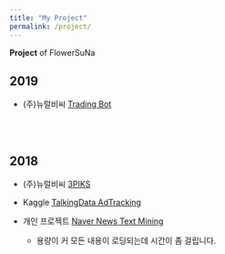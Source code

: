```yaml
---
title: "My Project"
permalink: /project/
---
```


**Project** of FlowerSuNa

## 2019

- (주)뉴럴비씨 [Trading Bot](neuralbc/Trading_Bot.pdf)

<br><br>

## 2018

- (주)뉴럴비씨 [3PIKS](neuralbc/3PIKS.pdf)

- Kaggle [TalkingData AdTracking](kaggle/TalkingData_AdTracking.pdf)

- 개인 프로젝트 [Naver News Text Mining](myway/naver_news.html)
  - 용량이 커 모든 내용이 로딩되는데 시간이 좀 걸립니다.
